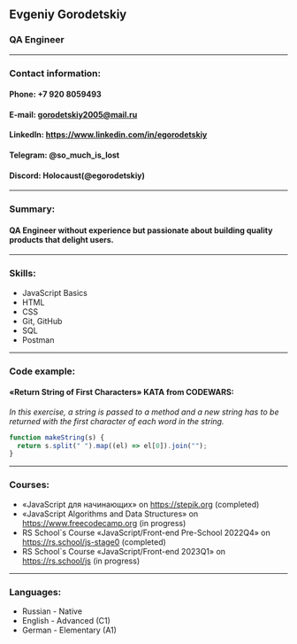## **Evgeniy Gorodetskiy**

### QA Engineer
--------------------------
### Contact information:
#### **Phone:** +7 920 8059493
#### **E-mail:** gorodetskiy2005@mail.ru
#### **LinkedIn:** https://www.linkedin.com/in/egorodetskiy
#### **Telegram:** @so_much_is_lost
#### **Discord:** Holocaust(@egorodetskiy)
--------------------------
### Summary:
#### QA Engineer without experience but passionate about building quality products that delight users.
--------------------------
### Skills:
- JavaScript Basics
- HTML
- CSS
- Git, GitHub
- SQL
- Postman
--------------------------
### Code example:
#### «Return String of First Characters» KATA from CODEWARS: 
*In this exercise, a string is passed to a method and a new string has to be returned with the first character of each word in the string.*
```javascript
function makeString(s) {
  return s.split(" ").map((el) => el[0]).join("");
}
```
--------------------------
### Courses:
- «JavaScript для начинающих» on https://stepik.org (completed)
- «JavaScript Algorithms and Data Structures» on https://www.freecodecamp.org (in progress)
- RS School`s Course «JavaScript/Front-end Pre-School 2022Q4» on https://rs.school/js-stage0 (completed)
- RS School`s Course «JavaScript/Front-end 2023Q1» on https://rs.school/js (in progress)
--------------------------
### Languages:
- Russian - Native
- English - Advanced (C1)
- German - Elementary (A1)
